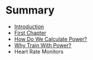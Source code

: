 # Summary

* [Introduction](README.md)
* [First Chapter](chapter1.md)
* [How Do We Calculate Power?](how_do_we_calculate_power.md)
* [Why Train With Power?](why_train_with_power.md)
* Heart Rate Monitors

